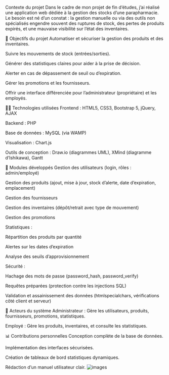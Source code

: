 Contexte du projet
Dans le cadre de mon projet de fin d’études, j’ai réalisé une application web dédiée à la gestion des stocks d’une parapharmacie. Le besoin est né d’un constat : la gestion manuelle ou via des outils non spécialisés engendre souvent des ruptures de stock, des pertes de produits expirés, et une mauvaise visibilité sur l’état des inventaires.

🎯 Objectifs du projet
Automatiser et sécuriser la gestion des produits et des inventaires.

Suivre les mouvements de stock (entrées/sorties).

Générer des statistiques claires pour aider à la prise de décision.

Alerter en cas de dépassement de seuil ou d’expiration.

Gérer les promotions et les fournisseurs.

Offrir une interface différenciée pour l’administrateur (propriétaire) et les employés.

👨‍💻 Technologies utilisées
Frontend : HTML5, CSS3, Bootstrap 5, jQuery, AJAX

Backend : PHP

Base de données : MySQL (via WAMP)

Visualisation : Chart.js

Outils de conception : Draw.io (diagrammes UML), XMind (diagramme d’Ishikawa), Gantt

🧱 Modules développés
Gestion des utilisateurs (login, rôles : admin/employé)

Gestion des produits (ajout, mise à jour, stock d’alerte, date d’expiration, emplacement)

Gestion des fournisseurs

Gestion des inventaires (dépôt/retrait avec type de mouvement)

Gestion des promotions

Statistiques :

Répartition des produits par quantité

Alertes sur les dates d’expiration

Analyse des seuils d’approvisionnement

Sécurité :

Hachage des mots de passe (password_hash, password_verify)

Requêtes préparées (protection contre les injections SQL)

Validation et assainissement des données (htmlspecialchars, vérifications côté client et serveur)

👥 Acteurs du système
Administrateur : Gère les utilisateurs, produits, fournisseurs, promotions, statistiques.

Employé : Gère les produits, inventaires, et consulte les statistiques.

📊 Contributions personnelles
Conception complète de la base de données.

Implémentation des interfaces sécurisées.

Création de tableaux de bord statistiques dynamiques.

Rédaction d’un manuel utilisateur clair.
![images](https://github.com/user-attachments/assets/688ee2c2-8dc6-45c6-bef1-52f7332ebd0e)

